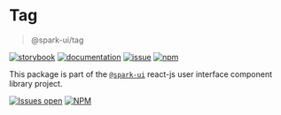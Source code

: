 # Tag
> @spark-ui/tag

[![storybook](https://img.shields.io/badge/storybook-black?logo=storybook)](https://sparkui.vercel.app/?path=/docs/components-tag--docs)
[![documentation](https://img.shields.io/badge/documentation-black?logo=googledocs)](https://sparkui-adv.vercel.app/docs/components/tag)
[![issue](https://img.shields.io/badge/report%20a%20bug-black?logo=openbugbounty&logoColor=red)](https://github.com/adevinta/spark/issues/new?&projects=4&template=bug-report.yml&assignees=&labels=Component,Component%3A%20tag)
[![npm](https://img.shields.io/npm/dt/%40spark-ui/tag?logo=npm&labelColor=black)](https://www.npmjs.com/package/@spark-ui/tag)


This package is part of the [`@spark-ui`](https://github.com/adevinta/spark) react-js user interface component library project.

[![Issues open](https://img.shields.io/github/issues-search/adevinta/spark?query=is%3Aopen%20label%3A%22Component%3A%20tag%22&logo=openbugbounty&logoColor=red&label=issues%20open&color=red)](https://github.com/adevinta/spark/issues?q=is%3Aopen+label%3Atag)
[![NPM](https://img.shields.io/npm/l/%40spark-ui%2Ftag)](https://github.com/adevinta/spark/blob/main/packages/components/tag/LICENSE.md)

